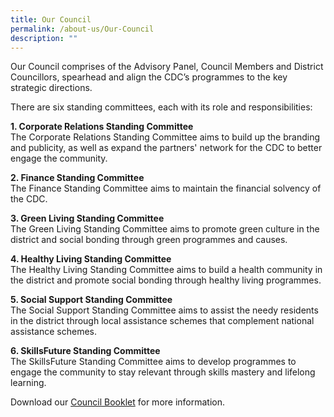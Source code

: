 ```yaml
---
title: Our Council
permalink: /about-us/Our-Council
description: ""
---
```

<meta name="description" content="Our Council">

Our Council comprises of the Advisory Panel, Council Members and District Councillors, spearhead and align the CDC’s programmes to the key strategic directions. 

There are six standing committees, each with its role and responsibilities:  

**1\. Corporate Relations Standing Committee**  
The Corporate Relations Standing Committee aims to build up the branding and publicity, as well as expand the partners' network for the CDC to better engage the community. 
  
**2\. Finance Standing Committee**  
The Finance Standing Committee aims to maintain the financial solvency of the CDC.  
  
**3\. Green Living Standing Committee**  
The Green Living Standing Committee aims to promote green culture in the district and social bonding through green programmes and causes.  

**4\. Healthy Living Standing Committee**  
The Healthy Living Standing Committee aims to build a health community in the district and promote social bonding through healthy living programmes.

**5\. Social Support Standing Committee**  
The Social Support Standing Committee aims to assist the needy residents in the district through local assistance schemes that complement national assistance schemes.  
  
**6\. SkillsFuture Standing Committee**  
The SkillsFuture Standing Committee aims to develop programmes to engage the community to stay relevant through skills mastery and lifelong learning.

Download our [Council Booklet](/files/CDCCouncilBooklet_FA_ForWeb.pdf) for more information.
